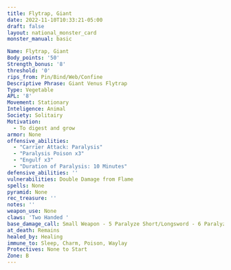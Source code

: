```yaml
---
title: Flytrap, Giant
date: 2022-11-10T10:33:21-05:00
draft: false
layout: national_monster_card
monster_manual: basic

Name: Flytrap, Giant
Body_points: '50'
Strength_bonus: '8'
threshold: '0'
rips_from: Pin/Bind/Web/Confine
Descriptive Phrase: Giant Venus Flytrap
Type: Vegetable
APL: '8'
Movement: Stationary
Inteligence: Animal
Society: Solitairy
Motivation: 
  - To digest and grow
armor: None
offensive_abilities: 
  - "Carrier Attack: Paralysis" 
  - "Paralysis Poison x3"
  - "Engulf x3"
  - "Duration of Paralysis: 10 Minutes"
defensive_abilities: ''
vulnerabilities: Double Damage from Flame
spells: None
pyramid: None
rec_treasure: ''
notes: ''
weapon_use: None
claws: 'Two Handed '
base_damage_call: Small Weapon - 5 Paralyze Short/Longsword - 6 Paralyze Two Handed - 11 Paralyze
at_death: Remains
healed_by: Healing
immune_to: Sleep, Charm, Poison, Waylay
Protectives: None to Start
Zone: B
---
```

